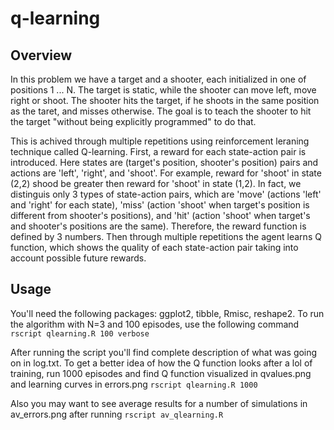# q-learning
## Overview
In this problem we have a target and a shooter, each initialized in one of positions 1 ... N. The target is static, while the shooter can move left, move right or shoot. The shooter hits the target, if he shoots in the same position as the taret, and misses otherwise. The goal is to teach the shooter to hit the target "without being explicitly programmed" to do that. 

This is achived through multiple repetitions using reinforcement leraning technique called Q-learning. First, a reward for each state-action pair is introduced. Here states are (target's position, shooter's position) pairs and actions are 'left', 'right', and 'shoot'. For example, reward for 'shoot' in state (2,2) shood be greater then reward for 'shoot' in state (1,2). In fact, we distinguis only 3 types of state-action pairs, which are 'move' (actions 'left' and 'right' for each state), 'miss' (action 'shoot' when target's position is different from shooter's positions), and 'hit' (action 'shoot' when target's and shooter's positions are the same). Therefore, the reward function is defined by 3 numbers. Then through multiple repetitions the agent learns Q function, which shows the quality of each state-action pair taking into account possible future rewards.

## Usage
You'll need the following packages: ggplot2, tibble, Rmisc, reshape2. To run the algorithm with N=3 and 100 episodes, use the following command `rscript qlearning.R 100 verbose`

After running the script you'll find complete description of what was going on in log.txt. To get a better idea of how the Q function looks after a lol of training, run 1000 episodes and find Q function visualized in qvalues.png and learning curves in errors.png `rscript qlearning.R 1000`

Also you may want to see average results for a number of simulations in av_errors.png after running `rscript av_qlearning.R`
